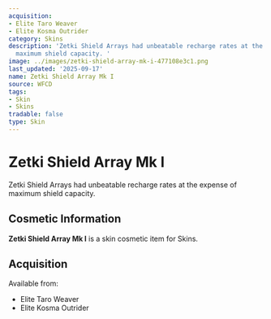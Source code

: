 ```yaml
---
acquisition:
- Elite Taro Weaver
- Elite Kosma Outrider
category: Skins
description: 'Zetki Shield Arrays had unbeatable recharge rates at the expense of
  maximum shield capacity. '
image: ../images/zetki-shield-array-mk-i-477108e3c1.png
last_updated: '2025-09-17'
name: Zetki Shield Array Mk I
source: WFCD
tags:
- Skin
- Skins
tradable: false
type: Skin
---
```


# Zetki Shield Array Mk I

Zetki Shield Arrays had unbeatable recharge rates at the expense of maximum shield capacity. 

## Cosmetic Information

**Zetki Shield Array Mk I** is a skin cosmetic item for Skins.

## Acquisition

Available from:
- Elite Taro Weaver
- Elite Kosma Outrider

